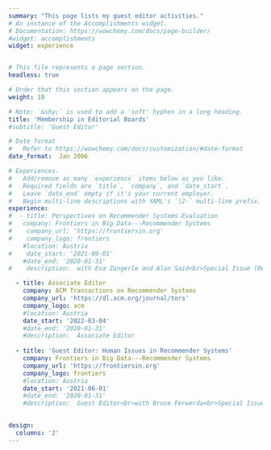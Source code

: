 ```yaml
---
summary: "This page lists my guest editor activities."
# An instance of the Accomplishments widget.
# Documentation: https://wowchemy.com/docs/page-builder/
#widget: accomplishments
widget: experience


# This file represents a page section.
headless: true

# Order that this section appears on the page.
weight: 10

# Note: `&shy;` is used to add a 'soft' hyphen in a long heading.
title: 'Membership in Editorial Boards'
#subtitle: 'Guest Editor'

# Date format
#   Refer to https://wowchemy.com/docs/customization/#date-format
date_format:  Jan 2006

# Experiences.
#   Add/remove as many `experience` items below as you like.
#   Required fields are `title`, `company`, and `date_start`.
#   Leave `date_end` empty if it's your current employer.
#   Begin multi-line descriptions with YAML's `|2-` multi-line prefix.
experience:
#  - title: Perspectives on Recommender Systems Evaluation
#   company: Frontiers in Big Data---Recommender Systems
#    company_url: 'https://frontiersin.org'
#    company_logo: frontiers
    #location: Austria
#    date_start: '2021-09-01'
    #date_end: '2020-01-31'
#    description:  with Eva Zangerle and Alan Said<br>Special Issue (Research Topic)

  - title: Associate Editor
    company: ACM Transactions on Recommender Systems
    company_url: 'https://dl.acm.org/journal/tors'
    company_logo: acm
    #location: Austria
    date_start: '2022-03-04'
    #date_end: '2020-01-31'
    #description:  Associate Editor
    
  - title: 'Guest Editor: Human Issues in Recommender Systems'
    company: Frontiers in Big Data---Recommender Systems
    company_url: 'https://frontiersin.org'
    company_logo: frontiers
    #location: Austria
    date_start: '2021-06-01'
    #date_end: '2020-01-31'
    #description:  Guest Editor<br>with Bruce Ferwerda<br>Special Issue (Research Topic)
    

design:
  columns: '2' 
---
```

